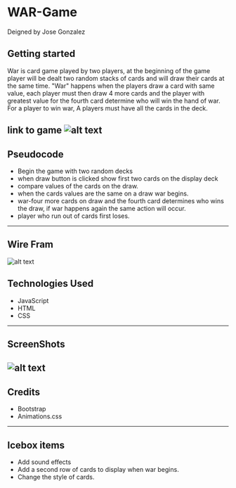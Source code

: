 # WAR-Game
Deigned by Jose Gonzalez

## Getting started

War is card game played by two players, at the beginning of the game player will be dealt two random stacks of cards and will draw their cards at the same time.  "War" happens when the players draw a card with same value, each player must then draw 4 more cards and the player with greatest value for the  fourth card determine who will win the hand of war. For a player to win war, A players must have all the cards in the deck.

link to game ![alt text](https://newguy-cyber.github.io/WAR-Game2/)
---
## Pseudocode

- Begin the game with two random decks
- when draw button is clicked show first two cards on the display deck
- compare values of the cards on the draw.
- when the cards values are the same on a draw war begins.
- war-four more cards on draw and the fourth card determines who wins the draw, if war happens again the same action will occur.
- player who run out of cards first loses.
---
## Wire Fram 
![alt text](https://imgur.com/fM6KPTm)
## Technologies Used

- JavaScript
- HTML
- CSS
---
## ScreenShots

![alt text](https://imgur.com/qWkEEA9)
---
## Credits

- Bootstrap
- Animations.css
---
## Icebox items

- Add sound effects
- Add a second row of cards to display when war begins.
- Change the style of cards.